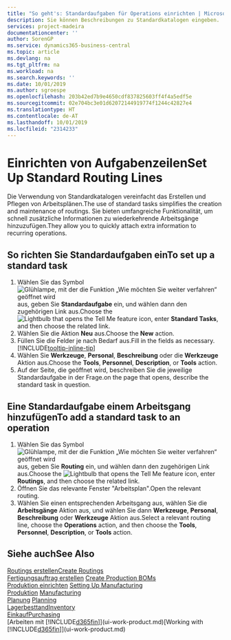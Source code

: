 ```yaml
---
title: "So geht's: Standardaufgaben für Operations einrichten | Microsoft Docs"
description: Sie können Beschreibungen zu Standardkatalogen eingeben.
services: project-madeira
documentationcenter: ''
author: SorenGP
ms.service: dynamics365-business-central
ms.topic: article
ms.devlang: na
ms.tgt_pltfrm: na
ms.workload: na
ms.search.keywords: ''
ms.date: 10/01/2019
ms.author: sgroespe
ms.openlocfilehash: 203b42ed7b9e4650cdf837825603ff4f4a5edf5e
ms.sourcegitcommit: 02e704bc3e01d62072144919774f1244c42827e4
ms.translationtype: HT
ms.contentlocale: de-AT
ms.lasthandoff: 10/01/2019
ms.locfileid: "2314233"
---
```

# <a name="set-up-standard-routing-lines"></a><span data-ttu-id="e76f5-103">Einrichten von Aufgabenzeilen</span><span class="sxs-lookup"><span data-stu-id="e76f5-103">Set Up Standard Routing Lines</span></span>
<span data-ttu-id="e76f5-104">Die Verwendung von Standardkatalogen vereinfacht das Erstellen und Pflegen von Arbeitsplänen.</span><span class="sxs-lookup"><span data-stu-id="e76f5-104">The use of standard tasks simplifies the creation and maintenance of routings.</span></span> <span data-ttu-id="e76f5-105">Sie bieten umfangreiche Funktionalität, um schnell zusätzliche Informationen zu wiederkehrende Arbeitsgänge hinzuzufügen.</span><span class="sxs-lookup"><span data-stu-id="e76f5-105">They allow you to quickly attach extra information to recurring operations.</span></span>

## <a name="to-set-up-a-standard-task"></a><span data-ttu-id="e76f5-106">So richten Sie Standardaufgaben ein</span><span class="sxs-lookup"><span data-stu-id="e76f5-106">To set up a standard task</span></span>
1. <span data-ttu-id="e76f5-107">Wählen Sie das Symbol ![Glühlampe, mit der die Funktion „Wie möchten Sie weiter verfahren“ geöffnet wird](media/ui-search/search_small.png "Wie möchten Sie weiter verfahren?") aus, geben Sie **Standardaufgabe** ein, und wählen dann den zugehörigen Link aus.</span><span class="sxs-lookup"><span data-stu-id="e76f5-107">Choose the ![Lightbulb that opens the Tell Me feature](media/ui-search/search_small.png "Tell me what you want to do") icon, enter **Standard Tasks**, and then choose the related link.</span></span>
2. <span data-ttu-id="e76f5-108">Wählen Sie die Aktion **Neu** aus.</span><span class="sxs-lookup"><span data-stu-id="e76f5-108">Choose the **New** action.</span></span>
3. <span data-ttu-id="e76f5-109">Füllen Sie die Felder je nach Bedarf aus.</span><span class="sxs-lookup"><span data-stu-id="e76f5-109">Fill in the fields as necessary.</span></span> [!INCLUDE[tooltip-inline-tip](includes/tooltip-inline-tip_md.md)]
4. <span data-ttu-id="e76f5-110">Wählen Sie **Werkzeuge**, **Personal**, **Beschreibung** oder die **Werkzeuge** Aktion aus.</span><span class="sxs-lookup"><span data-stu-id="e76f5-110">Choose the **Tools**, **Personnel**, **Description**, or **Tools** action.</span></span>
5. <span data-ttu-id="e76f5-111">Auf der Seite, die geöffnet wird, beschreiben Sie die jeweilige Standardaufgabe in der Frage.</span><span class="sxs-lookup"><span data-stu-id="e76f5-111">on the page that opens, describe the standard task in question.</span></span>

## <a name="to-add-a-standard-task-to-an-operation"></a><span data-ttu-id="e76f5-112">Eine Standardaufgabe einem Arbeitsgang hinzufügen</span><span class="sxs-lookup"><span data-stu-id="e76f5-112">To add a standard task to an operation</span></span>
1. <span data-ttu-id="e76f5-113">Wählen Sie das Symbol ![Glühlampe, mit der die Funktion „Wie möchten Sie weiter verfahren“ geöffnet wird](media/ui-search/search_small.png "Wie möchten Sie weiter verfahren?") aus, geben Sie **Routing** ein, und wählen dann den zugehörigen Link aus.</span><span class="sxs-lookup"><span data-stu-id="e76f5-113">Choose the ![Lightbulb that opens the Tell Me feature](media/ui-search/search_small.png "Tell me what you want to do") icon, enter **Routings**, and then choose the related link.</span></span>
2. <span data-ttu-id="e76f5-114">Öffnen Sie das relevante Fenster "Arbeitsplan".</span><span class="sxs-lookup"><span data-stu-id="e76f5-114">Open the relevant routing.</span></span>
3. <span data-ttu-id="e76f5-115">Wählen Sie einen entsprechenden Arbeitsgang aus, wählen Sie die **Arbeitsgänge** Aktion aus, und wählen Sie dann **Werkzeuge**, **Personal**, **Beschreibung** oder **Werkzeuge** Aktion aus.</span><span class="sxs-lookup"><span data-stu-id="e76f5-115">Select a relevant routing line, choose the **Operations** action, and then choose the **Tools**, **Personnel**, **Description**, or **Tools** action.</span></span>

## <a name="see-also"></a><span data-ttu-id="e76f5-116">Siehe auch</span><span class="sxs-lookup"><span data-stu-id="e76f5-116">See Also</span></span>  
[<span data-ttu-id="e76f5-117">Routings erstellen</span><span class="sxs-lookup"><span data-stu-id="e76f5-117">Create Routings</span></span>](production-how-to-create-routings.md)  
<span data-ttu-id="e76f5-118">[Fertigungsauftrag erstellen](production-how-to-create-production-boms.md)   </span><span class="sxs-lookup"><span data-stu-id="e76f5-118">[Create Production BOMs](production-how-to-create-production-boms.md)   </span></span>  
<span data-ttu-id="e76f5-119">[Produktion einrichten](production-configure-production-processes.md) </span><span class="sxs-lookup"><span data-stu-id="e76f5-119">[Setting Up Manufacturing](production-configure-production-processes.md) </span></span>  
<span data-ttu-id="e76f5-120">[Produktion](production-manage-manufacturing.md)  </span><span class="sxs-lookup"><span data-stu-id="e76f5-120">[Manufacturing](production-manage-manufacturing.md)  </span></span>  
<span data-ttu-id="e76f5-121">[Planung](production-planning.md) </span><span class="sxs-lookup"><span data-stu-id="e76f5-121">[Planning](production-planning.md) </span></span>  
[<span data-ttu-id="e76f5-122">Lagerbesttand</span><span class="sxs-lookup"><span data-stu-id="e76f5-122">Inventory</span></span>](inventory-manage-inventory.md)  
[<span data-ttu-id="e76f5-123">Einkauf</span><span class="sxs-lookup"><span data-stu-id="e76f5-123">Purchasing</span></span>](purchasing-manage-purchasing.md)  
<span data-ttu-id="e76f5-124">[Arbeiten mit [!INCLUDE[d365fin](includes/d365fin_md.md)]](ui-work-product.md)</span><span class="sxs-lookup"><span data-stu-id="e76f5-124">[Working with [!INCLUDE[d365fin](includes/d365fin_md.md)]](ui-work-product.md)</span></span>  
